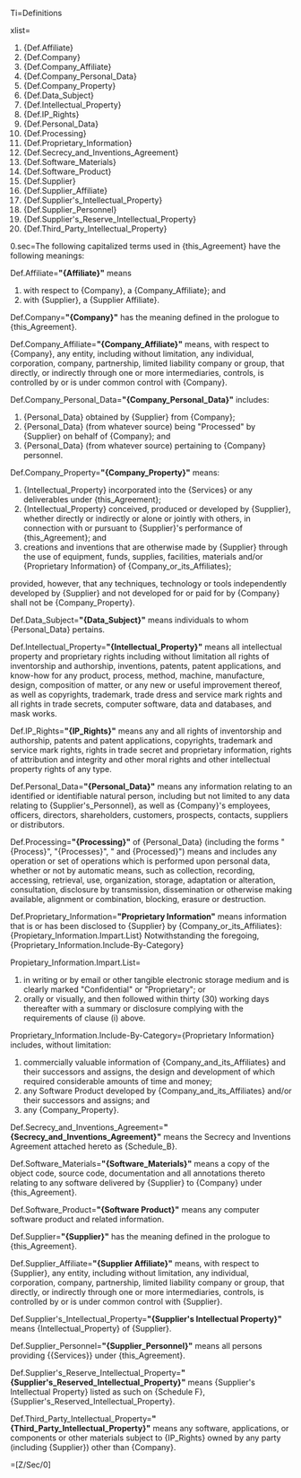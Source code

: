 Ti=Definitions

xlist=<ol><li>{Def.Affiliate}<li>{Def.Company}<li>{Def.Company_Affiliate}<li>{Def.Company_Personal_Data}<li>{Def.Company_Property}<li>{Def.Data_Subject}<li>{Def.Intellectual_Property}<li>{Def.IP_Rights}<li>{Def.Personal_Data}<li>{Def.Processing}<li>{Def.Proprietary_Information}<li>{Def.Secrecy_and_Inventions_Agreement}<li>{Def.Software_Materials}<li>{Def.Software_Product}<li>{Def.Supplier}<li>{Def.Supplier_Affiliate}<li>{Def.Supplier's_Intellectual_Property}<li>{Def.Supplier_Personnel}<li>{Def.Supplier's_Reserve_Intellectual_Property}<li>{Def.Third_Party_Intellectual_Property}</li></ol>

0.sec=The following capitalized terms used in {this_Agreement} have the following meanings:

Def.Affiliate=<b>"{Affiliate}"</b> means<ol><li>with respect to {Company}, a {Company_Affiliate}; and</li><li>with {Supplier}, a {Supplier Affiliate}.</li></ol>

Def.Company=<b>"{Company}"</b> has the meaning defined in the prologue to {this_Agreement}.

Def.Company_Affiliate=<b>"{Company_Affiliate}"</b> means, with respect to {Company}, any entity, including without limitation, any individual, corporation, company, partnership, limited liability company or group, that directly, or indirectly through one or more intermediaries, controls, is controlled by or is under common control with {Company}.

Def.Company_Personal_Data=<b>"{Company_Personal_Data}"</b> includes: <ol><li>{Personal_Data} obtained by {Supplier} from {Company};</li><li>{Personal_Data} (from whatever source) being "Processed" by {Supplier} on behalf of {Company}; and</li><li>{Personal_Data} (from whatever source) pertaining to {Company} personnel.</li></ol>

Def.Company_Property=<b>"{Company_Property}"</b> means: <ol><li>{Intellectual_Property} incorporated into the {Services} or any deliverables under {this_Agreement};</li><li>{Intellectual_Property} conceived, produced or developed by {Supplier}, whether directly or indirectly or alone or jointly with others, in connection with or pursuant to {Supplier}'s performance of {this_Agreement}; and</li><li>creations and inventions that are otherwise made by {Supplier} through the use of equipment, funds, supplies, facilities, materials and/or {Proprietary Information} of {Company_or_its_Affiliates};</li></ol> provided, however, that any techniques, technology or tools independently developed by {Supplier} and not developed for or paid for by {Company} shall not be {Company_Property}.

Def.Data_Subject=<b>"{Data_Subject}"</b> means individuals to whom {Personal_Data} pertains.

Def.Intellectual_Property=<b>"{Intellectual_Property}"</b> means all intellectual property and proprietary rights including without limitation all rights of inventorship and authorship, inventions, patents, patent applications, and know-how for any product, process, method, machine, manufacture, design, composition of matter, or any new or useful improvement thereof, as well as copyrights, trademark, trade dress and service mark rights and all rights in trade secrets, computer software, data and databases, and mask works. 

Def.IP_Rights=<b>"{IP_Rights}"</b> means any and all rights of inventorship and authorship, patents and patent applications, copyrights, trademark and service mark rights, rights in trade secret and proprietary information, rights of attribution and integrity and other moral rights and other intellectual property rights of any type.

Def.Personal_Data=<b>"{Personal_Data}"</b> means any information relating to an identified or identifiable natural person, including but not limited to any data relating to {Supplier's_Personnel}, as well as {Company}'s employees, officers, directors, shareholders, customers, prospects, contacts, suppliers or distributors.

Def.Processing=<b>"{Processing}"</b> of {Personal_Data} (including the forms "{Process}", "{Processes}", " and {Processed}") means and includes any operation or set of operations which is performed upon personal data, whether or not by automatic means, such as collection, recording, accessing, retrieval, use, organization, storage, adaptation or alteration, consultation, disclosure by transmission, dissemination or otherwise making available, alignment or combination, blocking, erasure or destruction.

Def.Proprietary_Information=<b>"Proprietary Information"</b> means information that is or has been disclosed to {Supplier} by {Company_or_its_Affiliates}: {Propietary_Information.Impart.List}  Notwithstanding the foregoing, {Proprietary_Information.Include-By-Category}

Propietary_Information.Impart.List=<ol><li>in writing or by email or other tangible electronic storage medium and is clearly marked "Confidential" or "Proprietary"; or</li><li>orally or visually, and then followed within thirty (30) working days thereafter with a summary or disclosure complying with the requirements of clause (i) above.</li></ol> 

Proprietary_Information.Include-By-Category={Proprietary Information} includes, without limitation: <ol><li>commercially valuable information of {Company_and_its_Affiliates} and their successors and assigns, the design and development of which required considerable amounts of time and money;</li><li>any Software Product developed by {Company_and_its_Affiliates} and/or their successors and assigns; and </li><li>any {Company_Property}.</li></ol>

Def.Secrecy_and_Inventions_Agreement=<b>"{Secrecy_and_Inventions_Agreement}"</b> means the Secrecy and Inventions Agreement attached hereto as {Schedule_B}.

Def.Software_Materials=<b>"{Software_Materials}"</b> means a copy of the object code, source code, documentation and all annotations thereto relating to any software delivered by {Supplier}  to {Company} under {this_Agreement}.

Def.Software_Product=<b>"{Software Product}"</b> means any computer software product and related information.

Def.Supplier=<b>"{Supplier}"</b> has the meaning defined in the prologue to {this_Agreement}.

Def.Supplier_Affiliate=<b>"{Supplier Affiliate}"</b> means, with respect to {Supplier}, any entity, including without limitation, any individual, corporation, company, partnership, limited liability company or group, that directly, or indirectly through one or more intermediaries, controls, is controlled by or is under common control with {Supplier}.

Def.Supplier's_Intellectual_Property=<b>"{Supplier's Intellectual Property}"</b> means {Intellectual_Property} of {Supplier}.

Def.Supplier_Personnel=<b>"{Supplier_Personnel}"</b> means all persons providing {{Services}} under {this_Agreement}.

Def.Supplier's_Reserve_Intellectual_Property=<b>"{Supplier's_Reserved_Intellectual_Property}"</b> means {Supplier's Intellectual Property} listed as such on {Schedule F}, {Supplier's_Reserved_Intellectual_Property}.


Def.Third_Party_Intellectual_Property=<b>"{Third_Party_Intellectual_Property}"</b> means any software, applications, or components or other materials subject to {IP_Rights} owned by any party (including {Supplier}) other than {Company}.

=[Z/Sec/0]